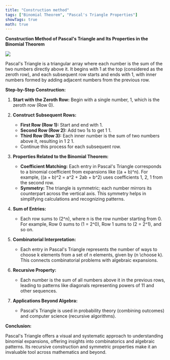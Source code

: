 ```yaml
---
title: "Construction method"
tags: ["Binomial Theorem", "Pascal's Triangle Properties"]
showTags: true
math: true
---
```




**Construction Method of Pascal's Triangle and Its Properties in the Binomial Theorem**

![](../3a8beb14cd64d7451f9f9e4f965713d3e7e62cbb.svg)

Pascal's Triangle is a triangular array where each number is the sum of the two numbers directly above it. It begins with 1 at the top (considered as the zeroth row), and each subsequent row starts and ends with 1, with inner numbers formed by adding adjacent numbers from the previous row.

**Step-by-Step Construction:**

1. **Start with the Zeroth Row:** Begin with a single number, 1, which is the zeroth row (Row 0).

2. **Construct Subsequent Rows:**
   - **First Row (Row 1):** Start and end with 1.
   - **Second Row (Row 2):** Add two 1s to get 1 1.
   - **Third Row (Row 3):** Each inner number is the sum of two numbers above it, resulting in 1 2 1.
   - Continue this process for each subsequent row.

3. **Properties Related to the Binomial Theorem:**
   - **Coefficient Matching:** Each entry in Pascal's Triangle corresponds to a binomial coefficient from expansions like \((a + b)^n\). For example, \((a + b)^2 = a^2 + 2ab + b^2\) uses coefficients 1, 2, 1 from the second row.
   - **Symmetry:** The triangle is symmetric; each number mirrors its counterpart across the vertical axis. This symmetry helps in simplifying calculations and recognizing patterns.

4. **Sum of Entries:**
   - Each row sums to \(2^n\), where n is the row number starting from 0. For example, Row 0 sums to \(1 = 2^0\), Row 1 sums to \(2 = 2^1\), and so on.

5. **Combinatorial Interpretation:**
   - Each entry in Pascal's Triangle represents the number of ways to choose k elements from a set of n elements, given by \(n \choose k\). This connects combinatorial problems with algebraic expansions.

6. **Recursive Property:**
   - Each number is the sum of all numbers above it in the previous rows, leading to patterns like diagonals representing powers of 11 and other sequences.

7. **Applications Beyond Algebra:**
   - Pascal's Triangle is used in probability theory (combining outcomes) and computer science (recursive algorithms).

**Conclusion:**

Pascal's Triangle offers a visual and systematic approach to understanding binomial expansions, offering insights into combinatorics and algebraic patterns. Its recursive construction and symmetric properties make it an invaluable tool across mathematics and beyond.
